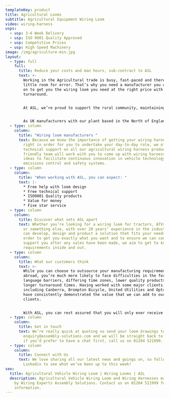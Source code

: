 ```yaml
---
templateKey: product
title: Agricultural Looms
subtitle: Agricultural Equipment Wiring Loom
video: wiring-harness
usps:
  - usp: 3-6 Week Delivery
  - usp: ISO 9001 Quality Approved
  - usp: Competitive Prices
  - usp: High Speed Machinery
image: /img/agriculture-min.jpg
layout:
  - type: full
    full:
      title: Reduce your costs and man hours, sub-contract to ASL
      text: >-
        Working in the Agricultural trade is busy, fast-paced and there’s very
        little room for error. That’s why you need a manufacturer you can rely
        on to get you the wiring loom you need at the right price with a fast
        turnaround.


        At ASL, we’re proud to support the rural community, maintaining all agricultural equipment through high quality wiring loom solutions. As a family-run business, we’re committed to building long-term relationships with our customers in order to build the level of trust that you need to ensure you will get the product you need, when you need it. 


        As UK manufacturers with our plant based in the North of England, unlike manufacturers operating from abroad, we can assure the level of quality and speed of turnaround that you’re looking for. Want to see where we do this? Take a virtual tour of our factory below.
  - type: column
    column:
      title: "Wiring loom manufacturers "
      text: Because we know the importance of getting your wiring harness products
        right in order for you to undertake your day-to-day role, we offer free
        technical support on all our agricultural wiring harness products. Our
        friendly team will work with you to come up with wiring harness solution
        ideas to facilitate continuous innovation in vehicle technology,
        emissions control and safety systems.
  - type: column
    column:
      title: "When working with ASL, you can expect: "
      text: |-
        * Free help with loom design 
        * Free technical support
        * ISO9001 Quality products
        * Value for money
        * Five star service
  - type: column
    column:
      title: Discover what sets ASL apart
      text: Whether you’re looking for a wiring loom for tractors, ATVs, telehandlers
        or something else, with over 20 years’ experience in the industry, we
        can develop, design and product a solution that fits your needs. In
        order to get you exactly what you want and to ensure we can continue to
        support you after any sales have been made, we aim to get to know your
        requirements inside and out.
  - type: column
    column:
      title: What our customers think
      text: >-
        While you can choose to outsource your manufacturing requirements
        abroad, you’re much more likely to face difficulties in the form of
        language barriers, differing time zones, lower quality products and
        longer turnaround times. Having worked with some major clients,
        including Canberra, Brompton Bicycle, United Utilities and Optare, we
        have consistently demonstrated the value that we can add to our
        clients. 


        With ASL, you can rest assured that you will only ever receive high- quality products that have been tested by our exceptional quality testing team. As well, with a sole factory in the North of England, we can guarantee fast turnaround times and we will be around when you need us.
  - type: column
    column:
      title: Get in touch
      text: We’re really quick at quoting so send your loom drawings to
        enquiry@assembly-solutions.com and we will be straight back to you. Or
        if you’d prefer to have a chat first, call us on 01204 521999.
  - type: column
    column:
      title: Connect with Us
      text: We love sharing all our latest news and goings on, so follow us on
        Linkedin to see what we’ve been up to this week!
seo:
  title: Agricultural Vehicle Wiring Loom | Wiring Looms | ASL
  description: Agricultural Vehicle Wiring Loom and Wiring Harnesses manufactured
    by Wiring Experts Assembly Solutions. Contact us on 01204 521999 for more
    information.
---
```

